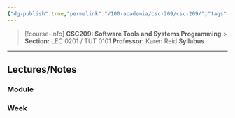 ```yaml
---
{"dg-publish":true,"permalink":"/100-academia/csc-209/csc-209/","tags":["university","cs","course-page"],"created":"2024-06-22T19:06:08.039-04:00","updated":"2024-08-20T13:51:09.967-04:00"}
---
```



> [!course-info] **CSC209: Software Tools and Systems Programming** > **Section:** LEC 0201 / TUT 0101
> **Professor:** Karen Reid
> **Syllabus**

---

## Lectures/Notes

### Module



### Week


